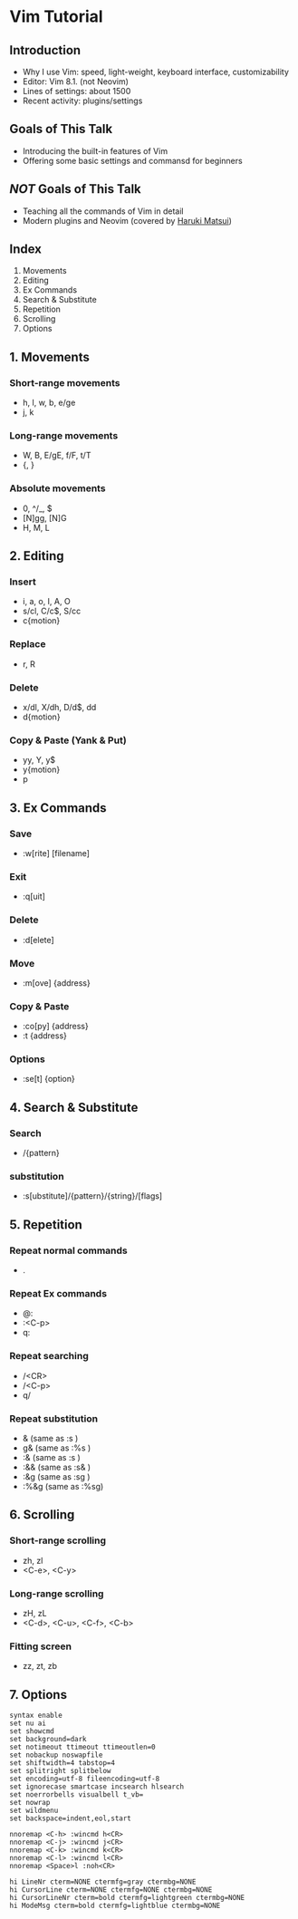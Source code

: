 # Vim Tutorial

## Introduction
- Why I use Vim: speed, light-weight, keyboard interface, customizability
- Editor: Vim 8.1. (not Neovim)
- Lines of settings: about 1500
- Recent activity: plugins/settings

## Goals of This Talk
- Introducing the built-in features of Vim
- Offering some basic settings and commansd for beginners

## _NOT_ Goals of This Talk
- Teaching all the commands of Vim in detail 
- Modern plugins and Neovim (covered by [Haruki Matsui](https://github.com/matsui54))

## Index
1. Movements
2. Editing
3. Ex Commands
4. Search & Substitute
5. Repetition
6. Scrolling
7. Options

## 1. Movements
### Short-range movements
- h, l, w, b, e/ge
- j, k
### Long-range movements
- W, B, E/gE, f/F, t/T
- {, }
### Absolute movements
- 0, ^/\_, $
- [N]gg, [N]G
- H, M, L

## 2. Editing
### Insert
- i, a, o, I, A, O
- s/cl, C/c$, S/cc
- c{motion}
### Replace
- r, R
### Delete
- x/dl, X/dh, D/d$, dd
- d{motion}
### Copy & Paste (Yank & Put)
- yy, Y, y$
- y{motion}
- p

## 3. Ex Commands
### Save
- :w\[rite] [filename]
### Exit
- :q[uit]
### Delete
- :d[elete]
### Move
- :m[ove] {address}
### Copy & Paste
- :co[py] {address}
- :t {address}
### Options
- :se[t] {option}

## 4. Search & Substitute
### Search
- /{pattern}
### substitution
- :s[ubstitute]/{pattern}/{string}/[flags]

## 5. Repetition
### Repeat normal commands
- .
### Repeat Ex commands
- @:
- :\<C-p>
- q:
### Repeat searching
- /\<CR>
- /\<C-p>
- q/
### Repeat substitution
- &    (same as :s  )
- g&   (same as :%s )
- :&   (same as :s  )
- :&&  (same as :s& )
- :&g  (same as :sg )
- :%&g (same as :%sg)

## 6. Scrolling
### Short-range scrolling
- zh, zl
- \<C-e>, \<C-y>
### Long-range scrolling
- zH, zL
- \<C-d>, \<C-u>, \<C-f>, \<C-b>
### Fitting screen
- zz, zt, zb

## 7. Options
```vim
syntax enable
set nu ai
set showcmd
set background=dark
set notimeout ttimeout ttimeoutlen=0
set nobackup noswapfile
set shiftwidth=4 tabstop=4
set splitright splitbelow
set encoding=utf-8 fileencoding=utf-8
set ignorecase smartcase incsearch hlsearch
set noerrorbells visualbell t_vb=
set nowrap
set wildmenu
set backspace=indent,eol,start

nnoremap <C-h> :wincmd h<CR>
nnoremap <C-j> :wincmd j<CR>
nnoremap <C-k> :wincmd k<CR>
nnoremap <C-l> :wincmd l<CR>
nnoremap <Space>l :noh<CR>

hi LineNr cterm=NONE ctermfg=gray ctermbg=NONE
hi CursorLine cterm=NONE ctermfg=NONE ctermbg=NONE
hi CursorLineNr cterm=bold ctermfg=lightgreen ctermbg=NONE
hi ModeMsg cterm=bold ctermfg=lightblue ctermbg=NONE
```
